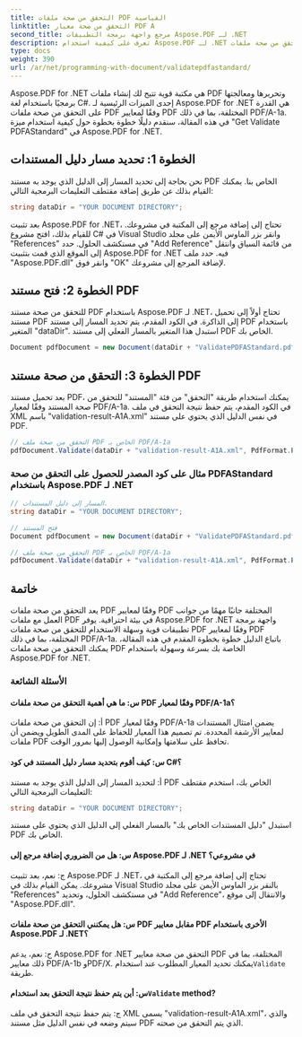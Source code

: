```yaml
---
title: التحقق من صحة ملفات PDF القياسية
linktitle: التحقق من صحة معيار PDF A
second_title: مرجع واجهة برمجة التطبيقات Aspose.PDF لـ .NET
description: تعرف على كيفية استخدام Aspose.PDF لـ .NET للتحقق من صحة ملفات PDF لـ PDFAStandard باستخدام هذا الدليل خطوة بخطوة.
type: docs
weight: 390
url: /ar/net/programming-with-document/validatepdfastandard/
---
```

Aspose.PDF for .NET هي مكتبة قوية تتيح لك إنشاء ملفات PDF وتحريرها ومعالجتها برمجيًا باستخدام لغة C#. إحدى الميزات الرئيسية لـ Aspose.PDF for .NET هي القدرة على التحقق من صحة ملفات PDF وفقًا لمعايير PDF المختلفة، بما في ذلك PDF/A-1a. في هذه المقالة، سنقدم دليلًا خطوة بخطوة حول كيفية استخدام ميزة "Get Validate PDFAStandard" في Aspose.PDF for .NET. 

## الخطوة 1: تحديد مسار دليل المستندات

نحن بحاجة إلى تحديد المسار إلى الدليل الذي يوجد به مستند PDF الخاص بنا. يمكنك القيام بذلك عن طريق إضافة مقتطف التعليمات البرمجية التالي:

```csharp
string dataDir = "YOUR DOCUMENT DIRECTORY";
```
بعد تثبيت Aspose.PDF for .NET، تحتاج إلى إضافة مرجع إلى المكتبة في مشروعك. للقيام بذلك، افتح مشروع C# في Visual Studio وانقر بزر الماوس الأيمن على مجلد "References" في مستكشف الحلول. حدد "Add Reference" من قائمة السياق وانتقل إلى الموقع الذي قمت بتثبيت Aspose.PDF for .NET فيه. حدد ملف "Aspose.PDF.dll" وانقر فوق "OK" لإضافة المرجع إلى مشروعك.

## الخطوة 2: فتح مستند PDF

للتحقق من صحة مستند PDF باستخدام Aspose.PDF لـ .NET، تحتاج أولاً إلى تحميل مستند PDF إلى الذاكرة. في الكود المقدم، يتم تحديد المسار إلى مستند PDF باستخدام المتغير "dataDir". استبدل هذا المتغير بالمسار الفعلي إلى مستند PDF الخاص بك.

```csharp
Document pdfDocument = new Document(dataDir + "ValidatePDFAStandard.pdf");
```

## الخطوة 3: التحقق من صحة مستند PDF

بعد تحميل مستند PDF، يمكنك استخدام طريقة "التحقق" من فئة "المستند" للتحقق من صحة المستند وفقًا لمعيار PDF/A-1a. في الكود المقدم، يتم حفظ نتيجة التحقق في ملف XML باسم "validation-result-A1A.xml" في نفس الدليل الذي يحتوي على مستند PDF.

```csharp
// التحقق من صحة ملف PDF الخاص بـ PDF/A-1a
pdfDocument.Validate(dataDir + "validation-result-A1A.xml", PdfFormat.PDF_A_1A);
```

### مثال على كود المصدر للحصول على التحقق من صحة PDFAStandard باستخدام Aspose.PDF لـ .NET

```csharp
// المسار إلى دليل المستندات.
string dataDir = "YOUR DOCUMENT DIRECTORY";

// فتح المستند
Document pdfDocument = new Document(dataDir + "ValidatePDFAStandard.pdf");

// التحقق من صحة ملف PDF الخاص بـ PDF/A-1a
pdfDocument.Validate(dataDir + "validation-result-A1A.xml", PdfFormat.PDF_A_1A);
```

## خاتمة

يعد التحقق من صحة ملفات PDF وفقًا لمعايير PDF المختلفة جانبًا مهمًا من جوانب العمل مع ملفات PDF في بيئة احترافية. يوفر Aspose.PDF for .NET واجهة برمجة تطبيقات قوية وسهلة الاستخدام للتحقق من صحة ملفات PDF وفقًا لمعايير PDF المختلفة، بما في ذلك PDF/A-1a. باتباع الدليل خطوة بخطوة المقدم في هذه المقالة، يمكنك التحقق من صحة ملفات PDF الخاصة بك بسرعة وسهولة باستخدام Aspose.PDF for .NET.

### الأسئلة الشائعة

#### س: ما هي أهمية التحقق من صحة ملفات PDF وفقًا لمعيار PDF/A-1a؟

أ: إن التحقق من صحة ملفات PDF وفقًا لمعيار PDF/A-1a يضمن امتثال المستندات لمعايير الأرشفة المحددة. تم تصميم هذا المعيار للحفاظ على المدى الطويل ويضمن أن ملفات PDF تحافظ على سلامتها وإمكانية الوصول إليها بمرور الوقت.

#### س: كيف أقوم بتحديد مسار دليل المستند في كود C#؟

أ: لتحديد المسار إلى الدليل الذي يوجد به مستند PDF الخاص بك، استخدم مقتطف التعليمات البرمجية التالي:

```csharp
string dataDir = "YOUR DOCUMENT DIRECTORY";
```

استبدل "دليل المستندات الخاص بك" بالمسار الفعلي إلى الدليل الذي يحتوي على مستند PDF الخاص بك.

#### س: هل من الضروري إضافة مرجع إلى Aspose.PDF لـ .NET في مشروعي؟

ج: نعم، بعد تثبيت Aspose.PDF لـ .NET، تحتاج إلى إضافة مرجع إلى المكتبة في مشروعك. يمكن القيام بذلك في Visual Studio بالنقر بزر الماوس الأيمن على مجلد "References" في مستكشف الحلول، وتحديد "Add Reference"، والانتقال إلى موقع "Aspose.PDF.dll".

#### س: هل يمكنني التحقق من صحة ملفات PDF مقابل معايير PDF الأخرى باستخدام Aspose.PDF لـ .NET؟

 ج: نعم، يدعم Aspose.PDF for .NET التحقق من صحة معايير PDF المختلفة، بما في ذلك معايير PDF/A-1b وPDF/X. يمكنك تحديد المعيار المطلوب عند استخدام`Validate` طريقة.

####  س: أين يتم حفظ نتيجة التحقق بعد استخدام`Validate` method?

ج: يتم حفظ نتيجة التحقق في ملف XML يسمى "validation-result-A1A.xml"، والذي سيتم وضعه في نفس الدليل مثل مستند PDF الذي يتم التحقق من صحته.